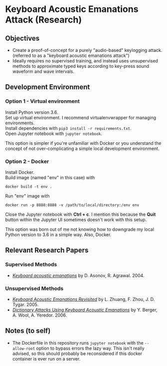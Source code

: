 # Keyboard Acoustic Emanations Attack (Research)

## Objectives
  * Create a proof-of-concept for a purely "audio-based" keylogging attack. 
    (referred to as a "keyboard acoustic emanations attack")
  * Ideally requires no supervised training, and instead uses unsupervised methods to
    approximate typed keys according to key-press sound waveform and wave intervals.

## Development Environment
### Option 1 - Virtual environment
Install Python version 3.6.  
Set up virtual environment. I recommend virtualenvwrapper for managing environments.   
Install dependencies with `pip3 install -r requirements.txt`.  
Open Jupyter notebook with `jupyter notebook`.


This option is simpler if you're unfamiliar with Docker or you understand the concept of
not over-complicating a simple local development environment.

### Option 2 - Docker
Install Docker.  
Build image (named "env" in this case) with

    docker build -t env .

Run "env" image with

    docker run -p 8888:8888 -v /path/to/local/directory:/env env

Close the Jupyter notebook with __Ctrl + c__. I mention this because the __Quit__ button
within the Jupyter UI sometimes doesn't work with this setup.

This option was born out of me not knowing how to downgrade my local Python version to
3.6 in a simple way. Also, Docker.

## Relevant Research Papers
### Supervised Methods
  * [*Keyboard acoustic emanations*](https://ieeexplore.ieee.org/document/1301311)
    by D. Asonov, R. Agrawal. 2004.

### Unsupervised Methods
  * [*Keyboard Acoustic Emanations Revisited*](https://www.cs.cornell.edu/~shmat/courses/cs6431/zhuang.pdf)
  by L. Zhuang, F. Zhou, J. D. Tygar. 2005.
  * [*Dictionary Attacks Using Keyboard Acoustic Emanations*](https://www.eng.tau.ac.il/~yash/p245-berger.pdf)
  by Y. Berger, A. Wool, A. Yeredor. 2006.

## Notes (to self)
  * The Dockerfile in this repository runs `jupyter notebook` with the `--allow-root` option
    to bypass errors the lazy way. This isn't really advised, so this should probably be
    reconsidered if this docker container is ever run on a server.

